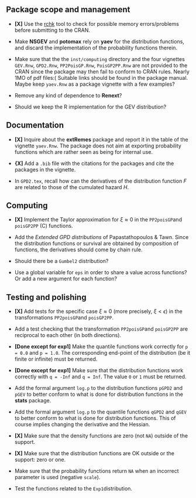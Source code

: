 Package scope and management
----------------------------

-   **\[X\]** Use the
    [rchk](https://developer.r-project.org/Blog/public/2019/04/18/common-protect-errors/)
    tool to check for possible memory errors/problems before submitting
    to the CRAN.

-   Make **NSGEV** and **potomax** rely on **yaev** for the distribution
    functions, and discard the implementation of the probability
    functions therein.

-   Make sure that the the `inst/computing` directory and the four
    vignettes `GEV.Rnw`, `GPD2.Rnw`, `PP2PoisGP.Rnw`, `PoisGP2PP.Rnw`
    are not provided to the CRAN since the package may then fail to
    conform to CRAN rules. Nearly 1MO of pdf files:( Suitable links
    should be found in the package manual. Maybe keep `yaev.Rnw` as a
    package vignette with a few examples?

-   Remove any kind of dependence to **Renext**?

-   Should we keep the R implementation for the GEV distribution?

Documentation
-------------

-   **\[X\]** Inquire about the **extRemes** package and report it in
    the table of the vignette `yaev.Rnw`. The package does not aim at
    exporting probability functions which are rather seen as being for
    internal use.

-   **{X\]** Add a `.bib` file with the citations for the packages and
    cite the packages in the vignette.

-   In `GPD2.tex`, recall how can the derivatives of the distribution
    function *F* are related to those of the cumulated hazard *H*.

Computing
---------

-   **\[X\]** Implement the Taylor approximation for *ξ* ≈ 0 in the
    `PP2poisGP`and `poisGP2PP` (C) functions.

-   Add the *Extended GPD distributions* of Papastathopoulos & Tawn.
    Since the distribution functions or survival are obtained by
    composition of functions, the derivatives should come by chain rule.

-   Should there be a `Gumbel2` distribution?

-   Use a global variable for `eps` in order to share a value across
    functions? Or add a new argument for each function?

Testing and polishing
---------------------

-   **\[X\]** Add tests for the specific case *ξ* ≈ 0 (more precisely,
    *ξ* &lt; *ϵ*) in the transformations `PP2poisGP`and `poisGP2PP`.

-   Add a test checking that the transformation `PP2poisGP`and
    `poisGP2PP` are reciprocal to each other (in both directions).

-   **\[Done except for exp1\]** Make the quantile functions work
    correctly for `p = 0.0` and `p = 1.0`. The corresponding end-point
    of the distribution (be it finite or infinite) must be returned.

-   **\[Done except for exp1\]** Make sure that the distribution
    functions work correctly with `q = -Inf` and `q = Inf`. The value
    `0` or `1` must be returned.

-   Add the formal argument `log.p` to the distribution functions
    `pGPD2` and `pGEV` to better conform to what is done for
    distribution functions in the **stats** package.

-   Add the formal argument `log.p` to the quantile functions `qGPD2`
    and `qGEV` to better conform to what is done for distribution
    functions. This of course implies changing the derivative and the
    Hessian.

-   **\[X\]** Make sure that the density functions are zero (not `NA`)
    outside of the support.

-   **\[X\]** Make sure that the distribution functions are OK outside
    or the support: zero or one.

-   Make sure that the probability functions return `NA` when an
    incorrect parameter is used (negative `scale`).

-   Test the functions related to the `Exp1`distribution.
